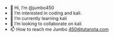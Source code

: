 - 👋 Hi, I’m @jumbo450
- 👀 I’m interested in coding and kali.
- 🌱 I’m currently learning kali
- 💞️ I’m looking to collaborate on kali
- 📫 How to reach me Jumbo 450@tutanota.com

<!---
jumbo450/jumbo450 is a ✨ special ✨ repository because its `README.md` (this file) appears on your GitHub profile.
You can click the Preview link to take a look at your changes.
--->
